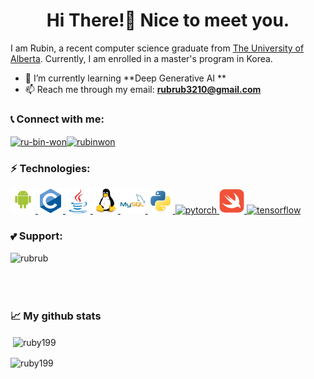 <h1 align="center">Hi There!👋 Nice to meet you. </h1>

I am Rubin, a recent computer science graduate from [The University of Alberta](https://www.ualberta.ca/). Currently, I am enrolled in a master's program in Korea.

- 🌱 I’m currently learning **Deep Generative AI **
- 📫 Reach me through my email: **rubrub3210@gmail.com**

<h3 align="left">📞 Connect with me:</h3><p align="left"><a href="https://linkedin.com/in/ru-bin-won-904a58226" target="blank"><img align="center" src="https://raw.githubusercontent.com/rahuldkjain/github-profile-readme-generator/master/src/images/icons/Social/linked-in-alt.svg" alt="ru-bin-won" height="30" width="40" /></a><a href="https://instagram.com/rubinwon" target="blank"><img align="center" src="https://raw.githubusercontent.com/rahuldkjain/github-profile-readme-generator/master/src/images/icons/Social/instagram.svg" alt="rubinwon" height="30" width="40" /></a></p><h3 align="left">⚡ Technologies:</h3><p align="left"> <a href="https://developer.android.com" target="_blank" rel="noreferrer"> <img src="https://raw.githubusercontent.com/devicons/devicon/master/icons/android/android-original-wordmark.svg" alt="android" width="40" height="40"/> </a> <a href="https://www.cprogramming.com/" target="_blank" rel="noreferrer"> <img src="https://raw.githubusercontent.com/devicons/devicon/master/icons/c/c-original.svg" alt="c" width="40" height="40"/> </a> <a href="https://www.java.com" target="_blank" rel="noreferrer"> <img src="https://raw.githubusercontent.com/devicons/devicon/master/icons/java/java-original.svg" alt="java" width="40" height="40"/> </a> <a href="https://www.linux.org/" target="_blank" rel="noreferrer"> <img src="https://raw.githubusercontent.com/devicons/devicon/master/icons/linux/linux-original.svg" alt="linux" width="40" height="40"/> </a> <a href="https://www.mysql.com/" target="_blank" rel="noreferrer"> <img src="https://raw.githubusercontent.com/devicons/devicon/master/icons/mysql/mysql-original-wordmark.svg" alt="mysql" width="40" height="40"/> </a> <a href="https://www.python.org" target="_blank" rel="noreferrer"> <img src="https://raw.githubusercontent.com/devicons/devicon/master/icons/python/python-original.svg" alt="python" width="40" height="40"/> </a> <a href="https://pytorch.org/" target="_blank" rel="noreferrer"> <img src="https://www.vectorlogo.zone/logos/pytorch/pytorch-icon.svg" alt="pytorch" width="40" height="40"/> </a> <a href="https://developer.apple.com/swift/" target="_blank" rel="noreferrer"> <img src="https://raw.githubusercontent.com/devicons/devicon/master/icons/swift/swift-original.svg" alt="swift" width="40" height="40"/> </a> <a href="https://www.tensorflow.org" target="_blank" rel="noreferrer"> <img src="https://www.vectorlogo.zone/logos/tensorflow/tensorflow-icon.svg" alt="tensorflow" width="40" height="40"/> </a> </p>


<h3 align="left">💕 Support:</h3>
<p><a href="https://www.buymeacoffee.com/rubrub"> <img align="left" src="https://cdn.buymeacoffee.com/buttons/v2/default-yellow.png" height="50" width="210" alt="rubrub" /></a></p>

<br><br><br><br> <!-- Ensures separation and clears any floating elements -->

<h3 align="left">📈 My github stats</h3>
<p>&nbsp;<img align="center" src="https://github-readme-stats.vercel.app/api?username=ruby199&show_icons=true&locale=en&&theme=ambient_gradient" alt="ruby199" /></p>
<p><img align="center" src="https://github-readme-streak-stats.herokuapp.com/?user=ruby199&&theme=ocean-gradient" alt="ruby199" /></p>

